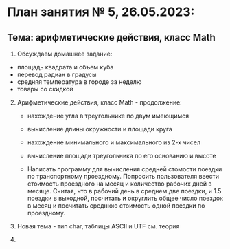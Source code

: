 # План занятия № 5, 26.05.2023:
## Тема: арифметические действия, класс Math

1. Обсуждаем домашнее задание:
- площадь квадрата и объем куба
- перевод радиан в градусы
- средняя температура в городе за неделю
- товары со скидкой

2. Арифметические действия, класс Math - продолжение:
   - нахождение угла в треугольнике по двум имеющимся
   - вычисление длины окружности и площади круга
   - нахождение минимального и максимального из 2-х чисел
   - вычисление площади треугольника по его основанию и высоте
   
   - Написать программу для вычисления средней стомости поездки по транспортному проездному.
   Попросить пользователя ввести стоимость проездного на месяц
   и количество рабочих дней в месяце. Считая, что в рабочий день в среднем две поездки,
   и 1.5 поездки в выходной, посчитать и округлить общее число поездок в месяц
   и посчитать среднюю стоимость одной поездки по проездному.

3. Новая тема - тип char, таблицы ASCII и UTF
см. теория

4. 

